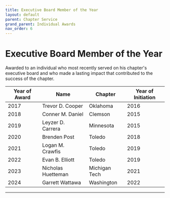 ```yaml
---
title: Executive Board Member of the Year
layout: default
parent: Chapter Service
grand_parent: Individual Awards
nav_order: 6
---
```

# Executive Board Member of the Year

Awarded to an individual who most recently served on his chapter's executive board and who made a lasting impact that contributed to the success of the chapter.

|Year of Award| Name|Chapter|Year of Initiation|
|---|---|---|---|
|2017|Trevor D. Cooper|Oklahoma|2016|
|2018|Conner M. Daniel|Clemson|2015|
|2019|Leyzer D. Carrera|Minnesota|2015|
|2020|Brenden Post|Toledo|2018|
|2021|Logan M. Crawfis|Toledo|2019|
|2022|Evan B. Elliott|Toledo|2019|
|2023|Nicholas Huetteman|Michigan Tech|2021|
|2024|Garrett Wattawa|Washington|2022|

----